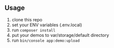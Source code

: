 ## Usage

1. clone this repo
2. set your ENV variables (.env.local)
3. run `composer install`
4. put your demos to var/storage/default directory
5. run `bin/console app:demo:upload`

